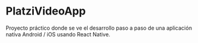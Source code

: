 # PlatziVideoApp
Proyecto práctico donde se ve el desarrollo paso a paso de una aplicación nativa Android / iOS usando React Native.
